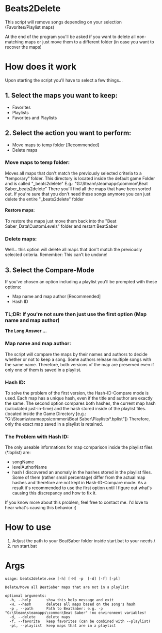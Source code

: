 # Beats2Delete

This script will remove songs depending on your selection (Favorites/Playlist maps)

At the end of the program you'll be asked if you want to delete all non-matching maps or
just move them to a different folder (in case you want to recover the maps)


# How does it work
Upon starting the script you'll have to select a few things...

## 1. Select the maps you want to keep:
- Favorites
- Playlists
- Favorites and Playlists

## 2. Select the action you want to perform:
- Move maps to temp folder  [Recommended]
- Delete maps

### Move maps to temp folder:
Moves all maps that don't match the previously selected criteria to a "temporary" folder.
This directory is located inside the default game Folder and is called "_beats2delete"
E.g.: "G:\Steam\steamapps\common\Beat Saber\_beats2delete"
There you'll find all the maps that have been sorted out.
If you're sure that you don't need these songs anymore you can just delete the entire "_beats2delete" folder

#### Restore maps:
To restore the maps just move them back into the "Beat Saber_Data\CustomLevels" folder
and restart BeatSaber


### Delete maps:
Well... this option will delete all maps that don't match the previously selected criteria.
Remember: This can't be undone!


## 3. Select the Compare-Mode
If you've chosen an option including a playlist you'll be prompted with these options:
- Map name and map author  [Recommended]
- Hash ID

### **TL;DR:  If you're not sure then just use the first option (Map name and map author)**

**The Long Answer ...**

### Map name and map author:
The script will compare the maps by their names and authors to decide whether or not to keep a song.
Some authors release multiple songs with the same name. Therefore, both versions of the map are preserved
even if only one of them is saved in a playlist.

### Hash ID:
To solve the problem of the first version, the Hash-ID-Compare mode is used. Each map has a unique hash,
even if the title and author are exactly the same. The second option compares both hashes,
the current map hash (calculated just-in-time) and the hash stored inside of the playlist files.
(located inside the Game Directory [e.g.: "G:\Steam\steamapps\common\Beat Saber\Playlists\*.bplist"])
Therefore, only the exact map saved in a playlist is retained.


### The Problem with Hash ID:
The only useable informations for map comparison inside the playlist files (*.bplist) are:
- songName
- levelAuthorName
- hash
I discovered an anomaly in the hashes stored in the playlist files. Some of them (rather small percentage)
differ from the actual map hashes and therefore are not kept in Hash-ID-Compare mode.
As a result it's recommended to use the first option until I figure out what's causing this discrepancy
and how to fix it.

If you know more about this problem, feel free to contact me. I'd love to hear what's causing this behavior :)

# How to use
1. Adjust the path to your BeatSaber folder inside start.bat to your needs.\
2. run start.bat


# Args
```
usage: beats2delete.exe [-h] [-H] -p  [-d] [-f] [-pl]

Delete/Move all BeatSaber maps that are not in a playlist

optional arguments:
  -h, --help       show this help message and exit
  -H, --hash       deletes all maps based on the song's hash
  -p , --path      Path to BeatSaber: e.g. -p "G:\Steam\steamapps\common\Beat Saber" !no environment variables!
  -d, --delete     delete maps
  -f, --favorite   keep favorites (can be combined with --playlist)
  -pl, --playlist  keep maps that are in a playlist
```
